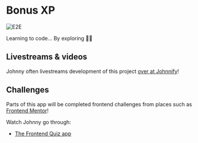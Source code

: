 # Bonus XP

![E2E](https://github.com/jmagrippis/bonus-xp/actions/workflows/playwright.yaml/badge.svg)

Learning to code... By exploring 👩‍🚀

## Livestreams & videos

Johnny often livestreams development of this project [over at Johnnify](https://www.youtube.com/@johnnifytech)!

## Challenges

Parts of this app will be completed frontend challenges from places such as [Frontend Mentor](https://www.frontendmentor.io/)!

Watch Johnny go through:

- [The Frontend Quiz app](https://www.youtube.com/live/4s-y944KNCs?feature=shared)
